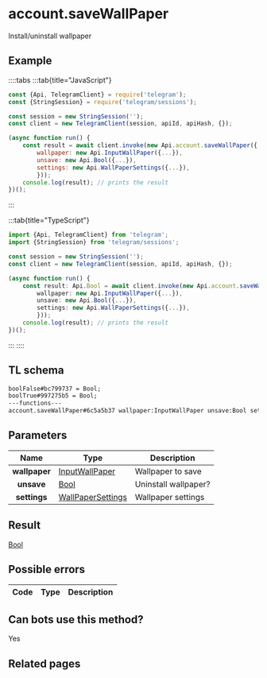# account.saveWallPaper

Install/uninstall wallpaper

## Example

::::tabs
:::tab{title="JavaScript"}

```js
const {Api, TelegramClient} = require('telegram');
const {StringSession} = require('telegram/sessions');

const session = new StringSession('');
const client = new TelegramClient(session, apiId, apiHash, {});

(async function run() {
    const result = await client.invoke(new Api.account.saveWallPaper({
		wallpaper: new Api.InputWallPaper({...}),
		unsave: new Api.Bool({...}),
		settings: new Api.WallPaperSettings({...}),
		}));
    console.log(result); // prints the result
})();
```

:::

:::tab{title="TypeScript"}

```ts
import {Api, TelegramClient} from 'telegram';
import {StringSession} from 'telegram/sessions';

const session = new StringSession('');
const client = new TelegramClient(session, apiId, apiHash, {});

(async function run() {
    const result: Api.Bool = await client.invoke(new Api.account.saveWallPaper({
		wallpaper: new Api.InputWallPaper({...}),
		unsave: new Api.Bool({...}),
		settings: new Api.WallPaperSettings({...}),
		}));
    console.log(result); // prints the result
})();
```

:::
::::

## TL schema

```txt
boolFalse#bc799737 = Bool;
boolTrue#997275b5 = Bool;
---functions---
account.saveWallPaper#6c5a5b37 wallpaper:InputWallPaper unsave:Bool settings:WallPaperSettings = Bool;
```

## Parameters

|     Name      | Type                                                                  | Description          |
| :-----------: | --------------------------------------------------------------------- | -------------------- |
| **wallpaper** | [InputWallPaper](https://core.telegram.org/type/InputWallPaper)       | Wallpaper to save    |
|  **unsave**   | [Bool](https://core.telegram.org/type/Bool)                           | Uninstall wallpaper? |
| **settings**  | [WallPaperSettings](https://core.telegram.org/type/WallPaperSettings) | Wallpaper settings   |

## Result

[Bool](https://core.telegram.org/type/Bool)

## Possible errors

| Code | Type | Description |
| :--: | ---- | ----------- |

## Can bots use this method?

Yes

## Related pages
